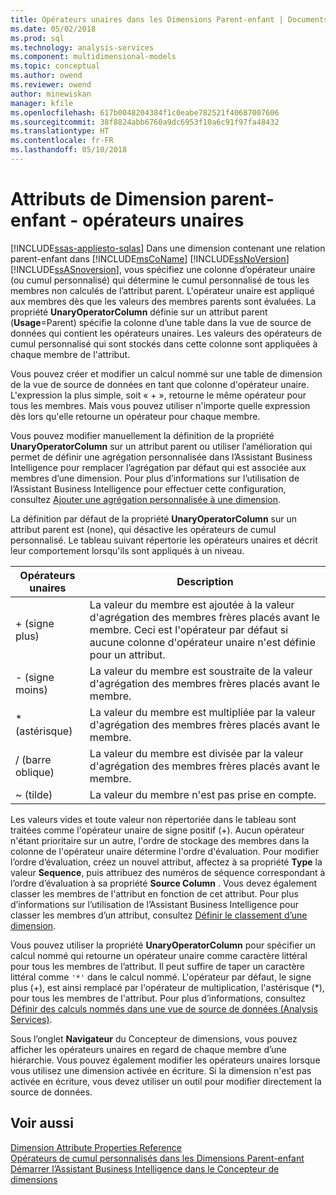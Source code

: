 ```yaml
---
title: Opérateurs unaires dans les Dimensions Parent-enfant | Documents Microsoft
ms.date: 05/02/2018
ms.prod: sql
ms.technology: analysis-services
ms.component: multidimensional-models
ms.topic: conceptual
ms.author: owend
ms.reviewer: owend
author: minewiskan
manager: kfile
ms.openlocfilehash: 617b0048204384f1c0eabe782521f40687007606
ms.sourcegitcommit: 38f8824abb6760a9dc6953f10a6c91f97fa48432
ms.translationtype: HT
ms.contentlocale: fr-FR
ms.lasthandoff: 05/10/2018
---
```

# <a name="parent-child-dimension-attributes---unary-operators"></a>Attributs de Dimension parent-enfant - opérateurs unaires
[!INCLUDE[ssas-appliesto-sqlas](../../includes/ssas-appliesto-sqlas.md)]
  Dans une dimension contenant une relation parent-enfant dans [!INCLUDE[msCoName](../../includes/msconame-md.md)] [!INCLUDE[ssNoVersion](../../includes/ssnoversion-md.md)] [!INCLUDE[ssASnoversion](../../includes/ssasnoversion-md.md)], vous spécifiez une colonne d’opérateur unaire (ou cumul personnalisé) qui détermine le cumul personnalisé de tous les membres non calculés de l’attribut parent. L'opérateur unaire est appliqué aux membres dès que les valeurs des membres parents sont évaluées. La propriété **UnaryOperatorColumn** définie sur un attribut parent (**Usage**=Parent) spécifie la colonne d’une table dans la vue de source de données qui contient les opérateurs unaires. Les valeurs des opérateurs de cumul personnalisé qui sont stockés dans cette colonne sont appliquées à chaque membre de l'attribut.  
  
 Vous pouvez créer et modifier un calcul nommé sur une table de dimension de la vue de source de données en tant que colonne d'opérateur unaire. L'expression la plus simple, soit « + », retourne le même opérateur pour tous les membres. Mais vous pouvez utiliser n'importe quelle expression dès lors qu'elle retourne un opérateur pour chaque membre.  
  
 Vous pouvez modifier manuellement la définition de la propriété **UnaryOperatorColumn** sur un attribut parent ou utiliser l’amélioration qui permet de définir une agrégation personnalisée dans l’Assistant Business Intelligence pour remplacer l’agrégation par défaut qui est associée aux membres d’une dimension. Pour plus d’informations sur l’utilisation de l’Assistant Business Intelligence pour effectuer cette configuration, consultez [Ajouter une agrégation personnalisée à une dimension](../../analysis-services/multidimensional-models/bi-wizard-add-a-custom-aggregation-to-a-dimension.md).  
  
 La définition par défaut de la propriété **UnaryOperatorColumn** sur un attribut parent est (none), qui désactive les opérateurs de cumul personnalisé. Le tableau suivant répertorie les opérateurs unaires et décrit leur comportement lorsqu'ils sont appliqués à un niveau.  
  
|Opérateurs unaires|Description|  
|--------------------|-----------------|  
|+ (signe plus)|La valeur du membre est ajoutée à la valeur d'agrégation des membres frères placés avant le membre. Ceci est l'opérateur par défaut si aucune colonne d'opérateur unaire n'est définie pour un attribut.|  
|- (signe moins)|La valeur du membre est soustraite de la valeur d'agrégation des membres frères placés avant le membre.|  
|* (astérisque)|La valeur du membre est multipliée par la valeur d'agrégation des membres frères placés avant le membre.|  
|/ (barre oblique)|La valeur du membre est divisée par la valeur d'agrégation des membres frères placés avant le membre.|  
|~ (tilde)|La valeur du membre n'est pas prise en compte.|  
  
 Les valeurs vides et toute valeur non répertoriée dans le tableau sont traitées comme l'opérateur unaire de signe positif (+). Aucun opérateur n'étant prioritaire sur un autre, l'ordre de stockage des membres dans la colonne de l'opérateur unaire détermine l'ordre d'évaluation. Pour modifier l’ordre d’évaluation, créez un nouvel attribut, affectez à sa propriété **Type** la valeur **Sequence**, puis attribuez des numéros de séquence correspondant à l’ordre d’évaluation à sa propriété **Source Column** . Vous devez également classer les membres de l'attribut en fonction de cet attribut. Pour plus d’informations sur l’utilisation de l’Assistant Business Intelligence pour classer les membres d’un attribut, consultez [Définir le classement d’une dimension](../../analysis-services/multidimensional-models/bi-wizard-define-the-ordering-for-a-dimension.md).  
  
 Vous pouvez utiliser la propriété **UnaryOperatorColumn** pour spécifier un calcul nommé qui retourne un opérateur unaire comme caractère littéral pour tous les membres de l’attribut. Il peut suffire de taper un caractère littéral comme `'*'` dans le calcul nommé. L'opérateur par défaut, le signe plus (+), est ainsi remplacé par l'opérateur de multiplication, l'astérisque (*), pour tous les membres de l'attribut. Pour plus d’informations, consultez [Définir des calculs nommés dans une vue de source de données &#40;Analysis Services&#41;](../../analysis-services/multidimensional-models/define-named-calculations-in-a-data-source-view-analysis-services.md).  
  
 Sous l’onglet **Navigateur** du Concepteur de dimensions, vous pouvez afficher les opérateurs unaires en regard de chaque membre d’une hiérarchie. Vous pouvez également modifier les opérateurs unaires lorsque vous utilisez une dimension activée en écriture. Si la dimension n'est pas activée en écriture, vous devez utiliser un outil pour modifier directement la source de données.  
  
## <a name="see-also"></a>Voir aussi  
 [Dimension Attribute Properties Reference](../../analysis-services/multidimensional-models/dimension-attribute-properties-reference.md)   
 [Opérateurs de cumul personnalisés dans les Dimensions Parent-enfant](../../analysis-services/multidimensional-models/parent-child-dimension-attributes-custom-rollup-operators.md)   
 [Démarrer l’Assistant Business Intelligence dans le Concepteur de dimensions](../../analysis-services/multidimensional-models/database-dimensions-bi-wizard-in-dimension-designer.md)  
  
  
